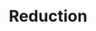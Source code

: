 ---
title: "Reduction"
description: "Reduces Matrixs/Arrays"
icon: "pip"
weight: 5011300
draft: false
---